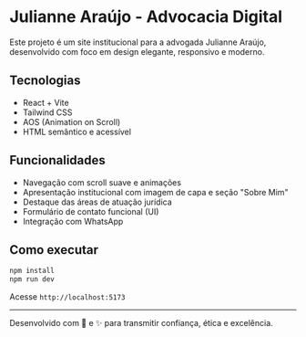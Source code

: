 # Julianne Araújo - Advocacia Digital

Este projeto é um site institucional para a advogada Julianne Araújo, desenvolvido com foco em design elegante, responsivo e moderno.

## Tecnologias
- React + Vite
- Tailwind CSS
- AOS (Animation on Scroll)
- HTML semântico e acessível

## Funcionalidades
- Navegação com scroll suave e animações
- Apresentação institucional com imagem de capa e seção "Sobre Mim"
- Destaque das áreas de atuação jurídica
- Formulário de contato funcional (UI)
- Integração com WhatsApp

## Como executar

```bash
npm install
npm run dev
```

Acesse `http://localhost:5173`

---

Desenvolvido com 💼 e ✨ para transmitir confiança, ética e excelência.
